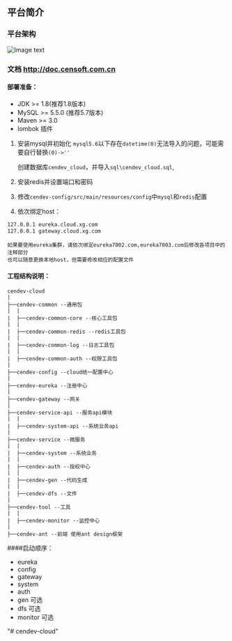 ## 平台简介
### 平台架构
![Image text](http://git.censoft.com.cn/cendev-cloud/cendev-cloud/raw/master/doc/censoft-cloud.png)
### 文档 http://doc.censoft.com.cn


#### 部署准备：

- JDK >= 1.8(推荐1.8版本)
- MySQL >= 5.5.0 (推荐5.7版本)
- Maven >= 3.0
- lombok 插件

1. 安装mysql并初始化
`mysql5.6`以下存在`datetime(0)`无法导入的问题，可能需要自行替换`(0)->''`

    创建数据库`cendev_cloud`，并导入`sql\cendev_cloud.sql`,

2. 安装redis并设置端口和密码

3. 修改`cendev-config/src/main/resources/config`中`mysql`和`redis`配置

4. 依次绑定host：
```bash
127.0.0.1 eureka.cloud.xg.com
127.0.0.1 gateway.cloud.xg.com
```
    如果要使用eureka集群，请依次绑定eureka7002.com,eureka7003.com后修改各项目中的注释部分
    也可以随意更换本地host，但需要修改相应的配置文件
    
#### 工程结构说明：
```
cendev-cloud
|
├──cendev-common --通用包
|  |
|  ├──cendev-common-core --核心工具包
|  |
|  ├──cendev-common-redis --redis工具包
|  |
|  ├──cendev-common-log --日志工具包
|  |
|  ├──cendev-common-auth --权限工具包
|
├──cendev-config --cloud统一配置中心
|
├──cendev-eureka --注册中心
|
├──cendev-gateway --网关
|
├──cendev-service-api --服务api模块
|  |
|  ├──cendev-system-api --系统业务api
|
├──cendev-service --微服务
|  |
|  ├──cendev-system --系统业务
|  |
|  ├──cendev-auth --授权中心
|  |
|  ├──cendev-gen --代码生成
|  |
|  ├──cendev-dfs --文件
|
├──cendev-tool --工具
|  |
|  ├──cendev-monitor --监控中心
|
├──cendev-ant --前端 使用ant design框架

```



####启动顺序：
- eureka
- config
- gateway
- system
- auth
- gen 可选
- dfs 可选
- monitor 可选


"# cendev-cloud" 
